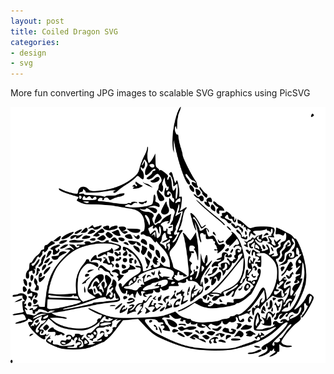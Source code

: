 ```yaml
---
layout: post
title: Coiled Dragon SVG
categories:
- design
- svg
---
```


More fun converting JPG images to scalable SVG graphics using PicSVG

<div><img src="/images/posts/tolkein-hobbit-jacket-invert1.svg" width="640px"/></div>
